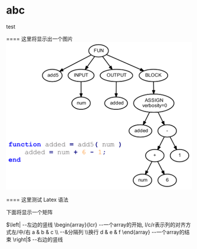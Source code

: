 # abc
test

====
这里将显示出一个图片
![ExampleAST](ExampleAST.png "AST Visualization by 周毅")

====
这里测试 Latex 语法

下面将显示一个矩阵
<script type="text/javascript" src="http://cdn.mathjax.org/mathjax/latest/MathJax.js?config=default">
$$x=\frac{-b\pm\sqrt{b^2-4ac}}{2a}$$
\\(x=\frac{-b\pm\sqrt{b^2-4ac}}{2a}\\)	
</script>
$\left|                --左边的竖线
\begin{array}{lcr}     --一个array的开始, l/c/r表示列的对齐方式左/中/右
a & b & c \\           --&分隔列 \\换行 
d & e & f 
\end{array}            --一个array的结束
\right|$               --右边的竖线